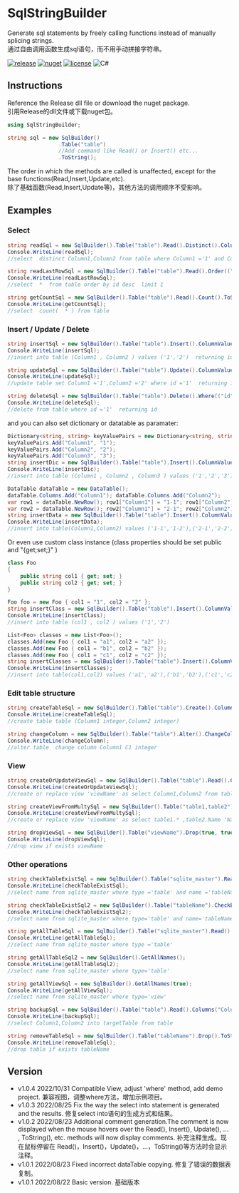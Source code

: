 # SqlStringBuilder
Generate sql statements by freely calling functions instead of manually splicing strings.     
通过自由调用函数生成sql语句，而不用手动拼接字符串。   

[![release](https://img.shields.io/static/v1?label=release&message=1.0.3&color=green&logo=github)](https://github.com/tp1415926535/SqlStringBuilder/releases) 
[![nuget](https://img.shields.io/static/v1?label=nuget&message=1.0.3&color=lightblue&logo=nuget)](https://www.nuget.org/packages/SqlStringBuilder) 
[![license](https://img.shields.io/static/v1?label=license&message=MIT&color=silver)](https://github.com/tp1415926535/SqlStringBuilder/blob/master/LICENSE) 
![C#](https://img.shields.io/github/languages/top/tp1415926535/SqlStringBuilder) 

## Instructions
Reference the Release dll file or download the nuget package.    
引用Release的dll文件或下载nuget包。     

```C#
using SqlStringBuilder;

string sql = new SqlBuilder()
                .Table("table")
                //Add command like Read() or Insert() etc... 
                .ToString();   
``` 
The order in which the methods are called is unaffected, except for the base functions(Read,Insert,Update,etc).     
除了基础函数(Read,Insert,Update等)，其他方法的调用顺序不受影响。

## Examples

### Select

```C#
string readSql = new SqlBuilder().Table("table").Read().Distinct().Columns("Column1", "Column2").Where(("Column1", "1"), ("Column2", "2")).Order(("id", false)).ToString();     
Console.WriteLine(readSql);    
//select  distinct Column1,Column2 from table where Column1 ='1' and Column2 ='2'  order by id desc     

string readLastRowSql = new SqlBuilder().Table("table").Read().Order(("id", false)).Limit(1).ToString();    
Console.WriteLine(readLastRowSql);    
//select  *  from table order by id desc  limit 1    

string getCountSql = new SqlBuilder().Table("table").Read().Count().ToString();     
Console.WriteLine(getCountSql);     
//select  count(  * ) from table    
```

### Insert / Update / Delete
```C#
string insertSql = new SqlBuilder().Table("table").Insert().ColumnValues(("Column1", "1"), ("Column2", "2")).ReturnEffectCount("id").ToString();    
Console.WriteLine(insertSql);    
//insert into table (Column1 , Column2 ) values ('1','2')  returning id    

string updateSql = new SqlBuilder().Table("table").Update().ColumnValues(("Column1", "1"), ("Column2", "2")).Where(("id", "1")).ReturnEffectCount("id").ToString();    
Console.WriteLine(updateSql);    
//update table set Column1 ='1',Column2 ='2' where id ='1'  returning id    

string deleteSql = new SqlBuilder().Table("table").Delete().Where(("id", "1")).ReturnEffectCount("id").ToString();    
Console.WriteLine(deleteSql);    
//delete from table where id ='1'  returning id    
```

and you can also set dictionary or datatable as paramater:
```C#
Dictionary<string, string> keyValuePairs = new Dictionary<string, string>();
keyValuePairs.Add("Column1", "1");
keyValuePairs.Add("Column2", "2");
keyValuePairs.Add("Column3", "3");
string insertDic = new SqlBuilder().Table("table").Insert().ColumnValues(keyValuePairs).ToString();
Console.WriteLine(insertDic);
//insert into table (Column1 , Column2 , Column3 ) values ('1','2','3') 

DataTable dataTable = new DataTable();
dataTable.Columns.Add("Column1"); dataTable.Columns.Add("Column2");
var row1 = dataTable.NewRow(); row1["Column1"] = "1-1"; row1["Column2"] = "1-2"; dataTable.Rows.Add(row1);
var row2 = dataTable.NewRow(); row2["Column1"] = "2-1"; row2["Column2"] = "2-2"; dataTable.Rows.Add(row2);
string insertData = new SqlBuilder().Table("table").Insert().ColumnValues(dataTable).ToString();
Console.WriteLine(insertData);
//insert into table(Column1,Column2) values ('1-1','1-2'),('2-1','2-2')
```

Or even use custom class instance (class properties should be set public and "{get;set;}" ) 
```C#
class Foo
{
    public string col1 { get; set; }
    public string col2 { get; set; }
}

Foo foo = new Foo { col1 = "1", col2 = "2" };
string insertClass = new SqlBuilder().Table("table").Insert().ColumnValuesFromClass(foo).ToString();
Console.WriteLine(insertClass);
//insert into table (col1 , col2 ) values ('1','2') 

List<Foo> classes = new List<Foo>();
classes.Add(new Foo { col1 = "a1", col2 = "a2" });
classes.Add(new Foo { col1 = "b1", col2 = "b2" });
classes.Add(new Foo { col1 = "c1", col2 = "c2" });
string insertClasses = new SqlBuilder().Table("table").Insert().ColumnValuesFromClasses(classes).ToString();
Console.WriteLine(insertClasses);
//insert into table(col1,col2) values ('a1','a2'),('b1','b2'),('c1','c2')
```

### Edit table structure
```C#
string createTableSql = new SqlBuilder().Table("table").Create().ColumnType(("Column1", "integer"), ("Column2", "integer")).ToString();    
Console.WriteLine(createTableSql);    
//create table table (Column1 integer,Column2 integer)    

string changeColumn = new SqlBuilder().Table("table").Alter().ChangeColumn("Column1", "C1", "integer").ToString();    
Console.WriteLine(changeColumn);    
//alter table  change column Column1 C1 integer    
```

### View
```C#
string createOrUpdateViewSql = new SqlBuilder().Table("table").Read().Columns("Column1","Column2").AsView("viewName").ToString();
Console.WriteLine(createOrUpdateViewSql);  
//create or replace view 'viewName' as select Column1,Column2 from table

string createViewFromMultySql = new SqlBuilder().Table("table1,table2").Read().Columns("table1.* " , "table2.Name 'Name'" , "table2.Value 'Value'").AsView("viewName").ToString();
Console.WriteLine(createViewFromMultySql);  
//create or replace view 'viewName' as select table1.* ,table2.Name 'Name',table2.Value 'Value' from table1,table2

string dropViewSql = new SqlBuilder().Table("viewName").Drop(true, true);
Console.WriteLine(dropViewSql);  
//drop view if exists viewName
```
    
### Other operations
```C#
string checkTableExistSql = new SqlBuilder().Table("sqlite_master").Read().Columns("name").Where(("type", "table"), ("name", "tableName")).ToString();    
Console.WriteLine(checkTableExistSql);    
//select name from sqlite_master where type ='table' and name ='tableName'     

string checkTableExistSql2 = new SqlBuilder().Table("tableName").CheckExist();
Console.WriteLine(checkTableExistSql2);
//select name from sqlite_master where type='table' and name='tableName'

string getAllTableSql = new SqlBuilder().Table("sqlite_master").Read().Columns("name").Where(("type", "table")).ToString();
Console.WriteLine(getAllTableSql);
//select name from sqlite_master where type ='table' 

string getAllTableSql2 = new SqlBuilder().GetAllNames();
Console.WriteLine(getAllTableSql2);
//select name from sqlite_master where type='table'

string getAllViewSql = new SqlBuilder().GetAllNames(true);
Console.WriteLine(getAllViewSql);
//select name from sqlite_master where type='view'

string backupSql = new SqlBuilder().Table("table").Read().Columns("Column1", "Column2").Copy("targetTable").ToString();        
Console.WriteLine(backupSql);    
//select Column1,Column2 into targetTable from table

string removeTableSql = new SqlBuilder().Table("tableName").Drop().ToString();    
Console.WriteLine(removeTableSql);    
//drop table if exists tableName    
```



## Version 
* v1.0.4 2022/10/31 Compatible View, adjust 'where' method, add demo project. 兼容视图，调整where方法，增加示例项目。   
* v1.0.3 2022/08/25 Fix the way the select into statement is generated and the results. 修复select into语句的生成方式和结果。
* v1.0.2 2022/08/23 Additional comment generation.The comment is now displayed when the mouse hovers over the Read(), Insert(), Update(), ... , ToString(), etc. methods will now display comments. 补充注释生成。现在鼠标停留在 Read()，Insert()，Update()，...，ToString()等方法时会显示注释。 
* v1.0.1 2022/08/23 Fixed incorrect dataTable copying. 修复了错误的数据表复制。
* v1.0.1 2022/08/22 Basic version. 基础版本

